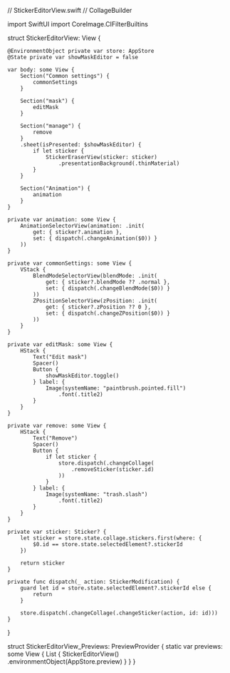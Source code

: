 //  StickerEditorView.swift
//  CollageBuilder


import SwiftUI
import CoreImage.CIFilterBuiltins

struct StickerEditorView: View {
    
    @EnvironmentObject private var store: AppStore
    @State private var showMaskEditor = false
    
    var body: some View {
        Section("Common settings") {
            commonSettings
        }
        
        Section("mask") {
            editMask
        }
        
        Section("manage") {
            remove
        }
        .sheet(isPresented: $showMaskEditor) {
            if let sticker {
                StickerEraserView(sticker: sticker)
                    .presentationBackground(.thinMaterial)
            }
        }
        
        Section("Animation") {
            animation
        }
    }
    
    private var animation: some View {
        AnimationSelectorView(animation: .init(
            get: { sticker?.animation },
            set: { dispatch(.changeAnimation($0)) }
        ))
    }
    
    private var commonSettings: some View {
        VStack {
            BlendModeSelectorView(blendMode: .init(
                get: { sticker?.blendMode ?? .normal },
                set: { dispatch(.changeBlendMode($0)) }
            ))
            ZPositionSelectorView(zPosition: .init(
                get: { sticker?.zPosition ?? 0 },
                set: { dispatch(.changeZPosition($0)) }
            ))
        }
    }
    
    private var editMask: some View {
        HStack {
            Text("Edit mask")
            Spacer()
            Button {
                showMaskEditor.toggle()
            } label: {
                Image(systemName: "paintbrush.pointed.fill")
                    .font(.title2)
            }
        }
    }
    
    private var remove: some View {
        HStack {
            Text("Remove")
            Spacer()
            Button {
                if let sticker {
                    store.dispatch(.changeCollage(
                        .removeSticker(sticker.id)
                    ))
                }
            } label: {
                Image(systemName: "trash.slash")
                    .font(.title2)
            }
        }
    }
    
    private var sticker: Sticker? {
        let sticker = store.state.collage.stickers.first(where: {
            $0.id == store.state.selectedElement?.stickerId
        })
        
        return sticker
    }
    
    private func dispatch(_ action: StickerModification) {
        guard let id = store.state.selectedElement?.stickerId else {
            return
        }
        
        store.dispatch(.changeCollage(.changeSticker(action, id: id)))
    }
    
}

struct StickerEditorView_Previews: PreviewProvider {
    static var previews: some View {
        List {
            StickerEditorView()
                .environmentObject(AppStore.preview)
        }
    }
}
